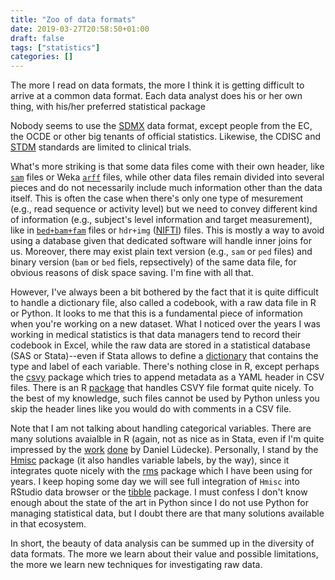 ```yaml
---
title: "Zoo of data formats"
date: 2019-03-27T20:58:50+01:00
draft: false
tags: ["statistics"]
categories: []
---
```

The more I read on data formats, the more I think it is getting difficult to arrive at a common data format. Each data analyst does his or her own thing, with his/her preferred statistical package

<!--more-->

Nobody seems to use the [SDMX](https://sdmx.org) data format, except people from the EC, the OCDE or other big tenants of official statistics. Likewise, the CDISC and [STDM](https://www.cdisc.org/standards/foundational/sdtm) standards are limited to clinical trials.

What's more striking is that some data files come with their own header, like [`sam`](https://www.samformat.info/sam-format-flag) files or Weka [`arff`](https://www.cs.waikato.ac.nz/ml/weka/arff.html) files, while other data files remain divided into several pieces and do not necessarily include much information other than the data itself. This is often the case when there's only one type of mesurement (e.g., read sequence or activity level) but we need to convey different kind of information (e.g., subject's level information and target measurement), like in [`bed+bam+fam`](http://zzz.bwh.harvard.edu/plink/binary.shtml) files or `hdr+img` ([NIFTI](https://nifti.nimh.nih.gov/nifti-1/)) files. This is mostly a way to avoid using a database given that dedicated software will handle inner joins for us. Moreover, there may exist plain text version (e.g., `sam` or `ped` files) and binary version (`bam` or `bed` fiels, repsectively) of the same data file, for obvious reasons of disk space saving. I'm fine with all that. 

However, I've always been a bit bothered by the fact that it is quite difficult to handle a dictionary file, also called a codebook, with a raw data file in R or Python. It looks to me that this is a fundamental piece of information when you're working on a new dataset. What I noticed over the years I was working in medical statistics is that data managers tend to record their codebook in Excel, while the raw data are stored in a statistical database (SAS or Stata)--even if Stata allows to define a [dictionary](https://www.stata.com/support/faqs/data-management/infile-dictionary-options/) that contains the type and label of each variable. There's nothing close in R, except perhaps the [csvy](http://csvy.org) package which tries to append metadata as a YAML header in CSV files. There is an R [package](https://cran.r-project.org/web/packages/csvy/index.html) that handles CSVY file format quite nicely. To the best of my knowledge, such files cannot be used by Python unless you skip the header lines like you would do with comments in a CSV file.

Note that I am not talking about handling categorical variables. There are many solutions avaialble in R (again, not as nice as in Stata, even if I'm quite impressed by the [work](https://strengejacke.github.io/sjlabelled/) [done](https://strengejacke.github.io/sjmisc/) by Daniel Lüdecke). Personally, I stand by the [Hmisc](https://aliquote.org/post/hmisc-and-rms/) package (it also handles variable labels, by the way), since it integrates quote nicely with the [rms](http://biostat.mc.vanderbilt.edu/wiki/Main/RmS) package which I have been using for years. I keep hoping some day we will see full integration of `Hmisc` into RStudio data browser or the [tibble](https://tibble.tidyverse.org) package. I must confess I don't know enough about the state of the art in Python since I do not use Python for managing statistical data, but I doubt there are that many solutions available in that ecosystem.

In short, the beauty of data analysis can be summed up in the diversity of data formats. The more we learn about their value and possible limitations, the more we learn new techniques for investigating raw data.

